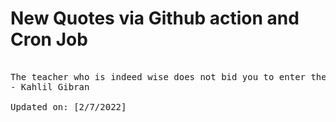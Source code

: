 # New Quotes via Github action and Cron Job

<pre>
<!-- #quote -->
The teacher who is indeed wise does not bid you to enter the house of his wisdom but rather leads you to the threshold of your mind.
- Kahlil Gibran

Updated on: [2/7/2022]
<!-- #quoteEnd -->
</pre>
